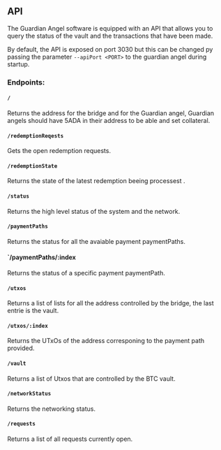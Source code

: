 ## API 

The Guardian Angel software is equipped with an API that allows you to query the status of the vault and the transactions that have been made.

By default, the API is exposed on port 3030 but this can be changed py passing the parameter `--apiPort <PORT>` to the guardian angel during startup.    
### Endpoints: 

#### `/`

Returns the address for the bridge and for the Guardian angel, Guardian angels should have 5ADA in their address to be able and set collateral. 

#### `/redemptionReqests`

Gets the open redemption requests.

#### `/redemptionState`

Returns the state of the latest redemption beeing processest .

#### `/status`

Returns the high level status of the system and the network.

#### `/paymentPaths`

Returns the status for all the avaiable payment paymentPaths.

####   `/paymentPaths/:index

Returns the status of a specific payment paymentPath.

#### `/utxos`

Returns a list of lists for all the address controlled by the bridge, the last entrie is the vault.

#### `/utxos/:index`

Returns the UTxOs of the address corresponing to the payment path provided. 


#### `/vault`

Returns a list of Utxos that are controlled by the BTC vault.

#### `/networkStatus`

Returns the networking status.

#### `/requests`

Returns a list of all requests currently open. 